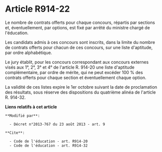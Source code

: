 # Article R914-22

Le nombre de contrats offerts pour chaque concours, répartis par sections et, éventuellement, par options, est fixé par
arrêté du ministre chargé de l'éducation. 

Les candidats admis à ces concours sont inscrits, dans la limite du nombre de contrats offerts pour chacun de ces concours,
sur une liste d'aptitude, par ordre alphabétique. 

Le jury établit, pour les concours correspondant aux concours externes visés aux 1°, 2°, 3° et 4° de l'article R. 914-20 une
liste d'aptitude complémentaire, par ordre de mérite, qui ne peut excéder 100 % des contrats offerts pour chaque section et
éventuellement chaque option. 

La validité de ces listes expire le 1er octobre suivant la date de proclamation des résultats, sous réserve des dispositions
du quatrième alinéa de l'article R. 914-32.

**Liens relatifs à cet article**

	**Modifié par**:

	  - Décret n°2013-767 du 23 août 2013 - art. 9

	**Cite**:

	  - Code de l'éducation - art. R914-20
	  - Code de l'éducation - art. R914-32
